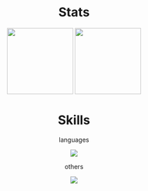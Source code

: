 <h1 align="center">Stats</h1>
<div align="center">
  <img height="150em" src="https://github-readme-stats.vercel.app/api/top-langs/?username=tharaguc&layout=compact&theme=onedark">
  <img height="150em" src="https://badge42.vercel.app/api/v2/cl38fm3st003009l95xe7r6ua/stats?cursusId=21&coalitionId=undefined">
</div>

<h1 align="center">Skills</h1>
<div align="center">
<p>languages</p>
<img src="https://skillicons.dev/icons?i=c,bash,python,go,js,cpp" />
<p>others</p>
<img src="https://skillicons.dev/icons?i=nodejs,react,linux,git,materialui,md,html,css" />
</div>
